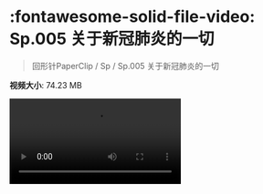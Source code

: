 # :fontawesome-solid-file-video: Sp.005 关于新冠肺炎的一切

> 回形针PaperClip / Sp / Sp.005 关于新冠肺炎的一切

**视频大小**: 74.23 MB

<div class="video"><video src="https://file.hsyhx.top/archive/PaperClip/Sp/005.mp4" controls preload>🤔 您的浏览器不支持 video 标签</video></div>